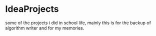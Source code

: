 # IdeaProjects
some of the projects i did in school life, mainly this is for the backup of algorithm writer and for my memories.
